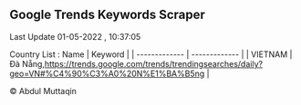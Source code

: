 

## Google Trends Keywords Scraper 
 
Last Update 01-05-2022 , 10:37:05

Country List :
 Name  | Keyword |
| ------------- | ------------- |
| VIETNAM | Đà Nẵng,https://trends.google.com/trends/trendingsearches/daily?geo=VN#%C4%90%C3%A0%20N%E1%BA%B5ng |



© Abdul Muttaqin 
